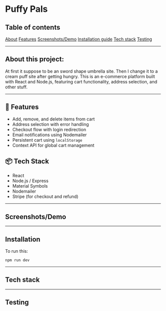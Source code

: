 # Puffy Pals

## Table of contents

[About](#About)
[Features](#Features)
[Screenshots/Demo](#Screenshots)
[Installation guide](#Installation)
[Tech stack](#)
[Testing](#Testing)

---

## About this project:

At first it suppose to be an sword shape umbrella site. Then I change it to a cream puff site after getting hungry.
This is an e-commerce platform built with React and Node.js, featuring cart functionality, address selection, and other stuff.

---

## 🚀 Features

- Add, remove, and delete items from cart
- Address selection with error handling
- Checkout flow with login redirection
- Email notifications using Nodemailer
- Persistent cart using `localStorage`
- Context API for global cart management

## 📦 Tech Stack

- React
- Node.js / Express
- Material Symbols
- Nodemailer
- Stripe (for checkout and refund)

---

## Screenshots/Demo

---

## Installation

To run this:

    npm run dev

---

## Tech stack

---

## Testing

